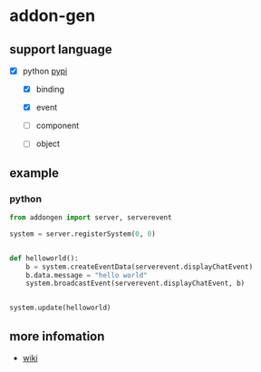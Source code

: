 # addon-gen

## support language

- [x] python [pypi](https://pypi.org/project/addongen/)
    - [x] binding
    - [x] event
    - [ ] component
    - [ ] object


## example

### python

```python
from addongen import server, serverevent

system = server.registerSystem(0, 0)


def helloworld():
    b = system.createEventData(serverevent.displayChatEvent)
    b.data.message = "hello world"
    system.broadcastEvent(serverevent.displayChatEvent, b)


system.update(helloworld)
```

## more infomation

- [wiki](https://github.com/KAIYOHUGO/addon-gen/wiki)